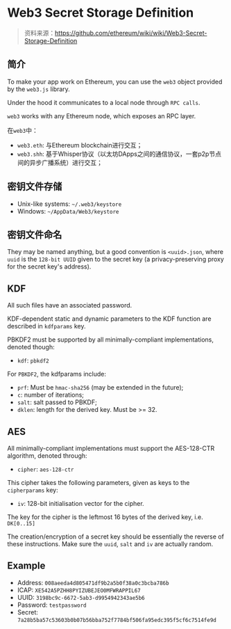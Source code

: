 # Web3 Secret Storage Definition

> 资料来源：https://github.com/ethereum/wiki/wiki/Web3-Secret-Storage-Definition

## 简介

To make your app work on Ethereum, you can use the `web3` object provided by the `web3.js` library. 

Under the hood it communicates to a local node through `RPC calls`.

`web3` works with any Ethereum node, which exposes an RPC layer.

在`web3`中：

- `web3.eth`: 与Ethereum blockchain进行交互；
- `web3.shh`: 基于Whisper协议（以太坊DApps之间的通信协议，一套p2p节点间的异步广播系统）进行交互；


## 密钥文件存储

- Unix-like systems: `~/.web3/keystore`
- Windows: `~/AppData/Web3/keystore`

## 密钥文件命名

They may be named anything, but a good convention is `<uuid>.json`, where `uuid` is the `128-bit UUID` given to the secret key (a privacy-preserving proxy for the secret key's address).

## KDF

All such files have an associated password.

KDF-dependent static and dynamic parameters to the KDF function are described in `kdfparams` key.

PBKDF2 must be supported by all minimally-compliant implementations, denoted though:

- `kdf`: `pbkdf2`

For `PBKDF2`, the kdfparams include:

- `prf`: Must be `hmac-sha256` (may be extended in the future);
- `c`: number of iterations;
- `salt`: salt passed to PBKDF;
- `dklen`: length for the derived key. Must be >= 32.

## AES

All minimally-compliant implementations must support the AES-128-CTR algorithm, denoted through:

- `cipher`: `aes-128-ctr`

This cipher takes the following parameters, given as keys to the `cipherparams` key:

- `iv`: 128-bit initialisation vector for the cipher.

The key for the cipher is the leftmost 16 bytes of the derived key, i.e. `DK[0..15]`

The creation/encryption of a secret key should be essentially the reverse of these instructions. Make sure the `uuid`, `salt` and `iv` are actually random.

## Example

- Address: `008aeeda4d805471df9b2a5b0f38a0c3bcba786b`
- ICAP: `XE542A5PZHH8PYIZUBEJEO0MFWRAPPIL67`
- UUID: `3198bc9c-6672-5ab3-d9954942343ae5b6`
- Password: `testpassword`
- Secret: `7a28b5ba57c53603b0b07b56bba752f7784bf506fa95edc395f5cf6c7514fe9d`